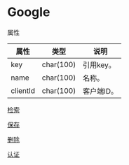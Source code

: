 # Google

属性

|属性|类型|说明|
|---|---|---|
|key|char(100)|引用key。|
|name|char(100)|名称。|
|clientId|char(100)|客户端ID。|

[检索](doc/query.md)

[保存](doc/save.md)

[删除](doc/delete.md)

[认证](doc/auth.md)
